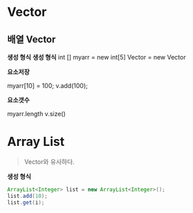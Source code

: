 # Vector

## 배열 						 Vector 

**생성 형식**											**생성 형식**
int [] myarr = new int[5]		 Vector<Integer>  = new Vector<Integer>

**요소저장**

myarr[10] = 100;								v.add(100);

**요소갯수**

myarr.length											v.size()



# Array List

> Vector와 유사하다.



**생성 형식**

```JAVA
ArrayList<Integer> list = new ArrayList<Integer>();
list.add(10);
list.get(i);
```

